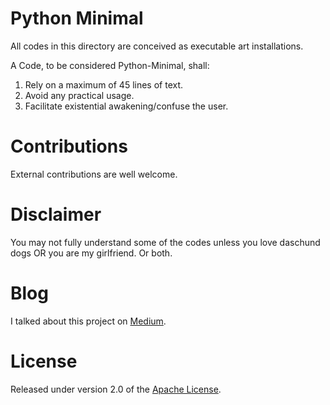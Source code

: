 # Python Minimal
All codes in this directory are conceived as executable art installations.

A Code, to be considered Python-Minimal, shall:

1) Rely on a maximum of 45 lines of text.
2) Avoid any practical usage.
3) Facilitate existential awakening/confuse the user.

# Contributions
External contributions are well welcome.

# Disclaimer
You may not fully understand some of the codes unless you love daschund dogs OR you are my girlfriend.
Or both.

# Blog
I talked about this project on [Medium].

# License
Released under version 2.0 of the [Apache License].

[Apache license]: http://www.apache.org/licenses/LICENSE-2.0
[Medium]: https://medium.com/@ugo.bertello
